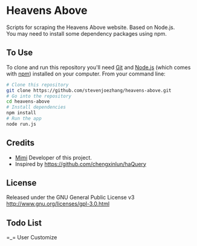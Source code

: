 # Heavens Above

Scripts for scraping the Heavens Above website. Based on Node.js.  
You may need to install some dependency packages using npm.

## To Use
To clone and run this repository you'll need [Git](https://git-scm.com) and [Node.js](https://nodejs.org/en/download/) (which comes with [npm](http://npmjs.com)) installed on your computer. From your command line:
```bash
# Clone this repository
git clone https://github.com/stevenjoezhang/heavens-above.git
# Go into the repository
cd heavens-above
# Install dependencies
npm install
# Run the app
node run.js
```

## Credits
* [Mimi](https://zhangshuqiao.org) Developer of this project.  
* Inspired by https://github.com/chengxinlun/haQuery

## License
Released under the GNU General Public License v3  
http://www.gnu.org/licenses/gpl-3.0.html

## Todo List
=\_=
User Customize
